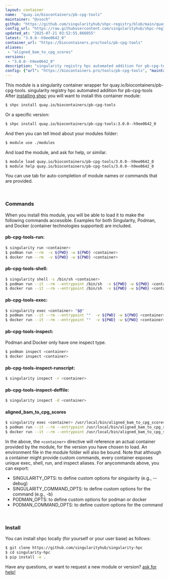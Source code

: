 ```yaml
---
layout: container
name:  "quay.io/biocontainers/pb-cpg-tools"
maintainer: "@vsoch"
github: "https://github.com/singularityhub/shpc-registry/blob/main/quay.io/biocontainers/pb-cpg-tools/container.yaml"
config_url: "https://raw.githubusercontent.com/singularityhub/shpc-registry/main/quay.io/biocontainers/pb-cpg-tools/container.yaml"
updated_at: "2025-07-21 03:52:55.866055"
latest: "3.0.0--h9ee0642_0"
container_url: "https://biocontainers.pro/tools/pb-cpg-tools"
aliases:
 - "aligned_bam_to_cpg_scores"
versions:
 - "3.0.0--h9ee0642_0"
description: "singularity registry hpc automated addition for pb-cpg-tools"
config: {"url": "https://biocontainers.pro/tools/pb-cpg-tools", "maintainer": "@vsoch", "description": "singularity registry hpc automated addition for pb-cpg-tools", "latest": {"3.0.0--h9ee0642_0": "sha256:c7d4f999b747e4d5c356669086b929e6eda34249d3e8752ede100cb45faaefb4"}, "tags": {"3.0.0--h9ee0642_0": "sha256:c7d4f999b747e4d5c356669086b929e6eda34249d3e8752ede100cb45faaefb4"}, "docker": "quay.io/biocontainers/pb-cpg-tools", "aliases": {"aligned_bam_to_cpg_scores": "/usr/local/bin/aligned_bam_to_cpg_scores"}}
---
```


This module is a singularity container wrapper for quay.io/biocontainers/pb-cpg-tools.
singularity registry hpc automated addition for pb-cpg-tools
After [installing shpc](#install) you will want to install this container module:


```bash
$ shpc install quay.io/biocontainers/pb-cpg-tools
```

Or a specific version:

```bash
$ shpc install quay.io/biocontainers/pb-cpg-tools:3.0.0--h9ee0642_0
```

And then you can tell lmod about your modules folder:

```bash
$ module use ./modules
```

And load the module, and ask for help, or similar.

```bash
$ module load quay.io/biocontainers/pb-cpg-tools/3.0.0--h9ee0642_0
$ module help quay.io/biocontainers/pb-cpg-tools/3.0.0--h9ee0642_0
```

You can use tab for auto-completion of module names or commands that are provided.

<br>

### Commands

When you install this module, you will be able to load it to make the following commands accessible.
Examples for both Singularity, Podman, and Docker (container technologies supported) are included.

#### pb-cpg-tools-run:

```bash
$ singularity run <container>
$ podman run --rm  -v ${PWD} -w ${PWD} <container>
$ docker run --rm  -v ${PWD} -w ${PWD} <container>
```

#### pb-cpg-tools-shell:

```bash
$ singularity shell -s /bin/sh <container>
$ podman run --it --rm --entrypoint /bin/sh  -v ${PWD} -w ${PWD} <container>
$ docker run --it --rm --entrypoint /bin/sh  -v ${PWD} -w ${PWD} <container>
```

#### pb-cpg-tools-exec:

```bash
$ singularity exec <container> "$@"
$ podman run --it --rm --entrypoint ""  -v ${PWD} -w ${PWD} <container> "$@"
$ docker run --it --rm --entrypoint ""  -v ${PWD} -w ${PWD} <container> "$@"
```

#### pb-cpg-tools-inspect:

Podman and Docker only have one inspect type.

```bash
$ podman inspect <container>
$ docker inspect <container>
```

#### pb-cpg-tools-inspect-runscript:

```bash
$ singularity inspect -r <container>
```

#### pb-cpg-tools-inspect-deffile:

```bash
$ singularity inspect -d <container>
```


#### aligned_bam_to_cpg_scores

```bash
$ singularity exec <container> /usr/local/bin/aligned_bam_to_cpg_scores
$ podman run --it --rm --entrypoint /usr/local/bin/aligned_bam_to_cpg_scores   -v ${PWD} -w ${PWD} <container> -c " $@"
$ docker run --it --rm --entrypoint /usr/local/bin/aligned_bam_to_cpg_scores   -v ${PWD} -w ${PWD} <container> -c " $@"
```



In the above, the `<container>` directive will reference an actual container provided
by the module, for the version you have chosen to load. An environment file in the
module folder will also be bound. Note that although a container
might provide custom commands, every container exposes unique exec, shell, run, and
inspect aliases. For anycommands above, you can export:

 - SINGULARITY_OPTS: to define custom options for singularity (e.g., --debug)
 - SINGULARITY_COMMAND_OPTS: to define custom options for the command (e.g., -b)
 - PODMAN_OPTS: to define custom options for podman or docker
 - PODMAN_COMMAND_OPTS: to define custom options for the command

<br>

### Install

You can install shpc locally (for yourself or your user base) as follows:

```bash
$ git clone https://github.com/singularityhub/singularity-hpc
$ cd singularity-hpc
$ pip install -e .
```

Have any questions, or want to request a new module or version? [ask for help!](https://github.com/singularityhub/singularity-hpc/issues)